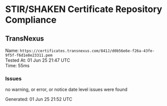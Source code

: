 # STIR/SHAKEN Certificate Repository Compliance

## TransNexus

Name: `https://certificates.transnexus.com/841J/d0b56e6e-f26a-43fe-9f5f-f6d1e8e23311.pem`\
Tested At: 01 Jun 25 21:47 UTC\
Time: 55ms

### Issues

no warning, or error, or notice date level issues were found

Generated: 01 Jun 25 21:52 UTC